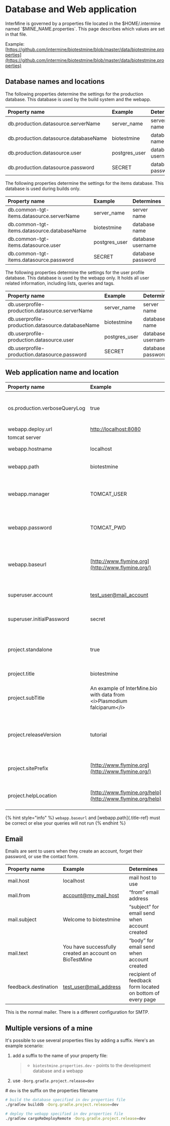 # Database and Web application

InterMine is governed by a properties file located in the $HOME/.intermine named `$MINE_NAME.properties`. This page describes which values are set in that file.

Example: [https://github.com/intermine/biotestmine/blob/master/data/biotestmine.properties](https://github.com/intermine/biotestmine/blob/master/data/biotestmine.properties)

## Database names and locations

The following properties determine the settings for the production database. This database is used by the build system and the webapp.

| Property name | Example | Determines |
| :--- | :--- | :--- |
| db.production.datasource.serverName | server\_name | server name |
| db.production.datasource.databaseName | biotestmine | database name |
| db.production.datasource.user | postgres\_user | database username |
| db.production.datasource.password | SECRET | database password |

The following properties determine the settings for the items database. This database is used during builds only.

| Property name | Example | Determines |
| :--- | :--- | :--- |
| db.common-tgt-items.datasource.serverName | server\_name | server name |
| db.common-tgt-items.datasource.databaseName | biotestmine | database name |
| db.common-tgt-items.datasource.user | postgres\_user | database username |
| db.common-tgt-items.datasource.password | SECRET | database password |

The following properties determine the settings for the user profile database. This database is used by the webapp only. It holds all user related information, including lists, queries and tags.

| Property name | Example | Determines |
| :--- | :--- | :--- |
| db.userprofile-production.datasource.serverName | server\_name | server name |
| db.userprofile-production.datasource.databaseName | biotestmine | database name |
| db.userprofile-production.datasource.user | postgres\_user | database username |
| db.userprofile-production.datasource.password | SECRET | database password |

## Web application name and location

| Property name | Example | Determines |
| :--- | :--- | :--- |
| os.production.verboseQueryLog | true | if true, all queries are logged. Defaults to false |
| webapp.deploy.url | [http://localhost:8080](http://localhost:8080/) | location of |
| tomcat server |  |  |
| webapp.hostname | localhost | name of host |
| webapp.path | biotestmine | location of path of webapp |
| webapp.manager | TOMCAT\_USER | tomcat username, needed to deploy webapp |
| webapp.password | TOMCAT\_PWD | tomcat password, needed to deploy webapp |
| webapp.baseurl | [http://www.flymine.org](http://www.flymine.org/) | home link; used by client side JavaScript AJAX requests |
| superuser.account | [test\_user@mail\_account](mailto:test_user%40mail_account) | account name for superuser |
| superuser.initialPassword | secret | password used when account is created |
| project.standalone | true | run with associated web site. Defaults to false |
| project.title | biotestmine | name of mine |
| project.subTitle | An example of InterMine.bio with data from &lt;i&gt;Plasmodium falciparum&lt;/i&gt; | text that appears in the header at the top of the page |
| project.releaseVersion | tutorial | text that appears at the top of the page next to the mine name |
| project.sitePrefix | [http://www.flymine.org](http://www.flymine.org/) | various URLs use this as the prefix |
| project.helpLocation | [http://www.flymine.org/help](http://www.flymine.org/help) | various URLs use this as the prefix |

{% hint style="info" %}
`webapp.baseurl` and \[webapp.path\]{.title-ref} must be correct or else your queries will not run
{% endhint %}

## Email

Emails are sent to users when they create an account, forget their password, or use the contact form.

| Property name | Example | Determines |
| :--- | :--- | :--- |
| mail.host | localhost | mail host to use |
| mail.from | [account@my\_mail\_host](mailto:account%40my_mail_host) | “from” email address |
| mail.subject | Welcome to biotestmine | “subject” for email send when account created |
| mail.text | You have successfully created an account on BioTestMine | “body” for email send when account created |
| feedback.destination | [test\_user@mail\_address](mailto:test_user%40mail_address) | recipient of feedback form located on bottom of every page |

This is the normal mailer. There is a different configuration for SMTP.

## Multiple versions of a mine

It's possible to use several properties files by adding a suffix. Here's an example scenario:

1. add a suffix to the name of your property file:

   > * `biotestmine.properties.dev` - points to the development database and a webapp

2. use `-Dorg.gradle.project.release=dev`

\# `dev` is the suffix on the properties filename

```bash
# build the database specified in dev properties file
./gradlew builddb -Dorg.gradle.project.release=dev

# deploy the webapp specified in dev properties file
./gradlew cargoReDeployRemote -Dorg.gradle.project.release=dev
```

